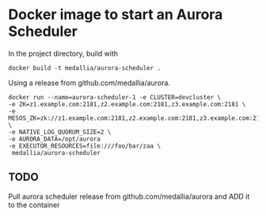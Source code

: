 # Docker image to start an Aurora Scheduler

In the project directory, build with

    docker build -t medallia/aurora-scheduler .
    
Using a release from github.com/medallia/aurora.

    docker run --name=aurora-scheduler-1 -e CLUSTER=devcluster \
    -e ZK=z1.example.com:2181,z2.example.com:2181,z3.example.com:2181 \
    -e MESOS_ZK=zk://z1.example.com:2181,z2.example.com:2181,z3.example.com:2181/mesos \
    -e NATIVE_LOG_QUORUM_SIZE=2 \
    -e AURORA_DATA=/opt/aurora   
    -e EXECUTOR_RESOURCES=file:///foo/bar/zaa \
     medallia/aurora-scheduler

## TODO
	
Pull aurora scheduler release from github.com/medallia/aurora and ADD it to the container

